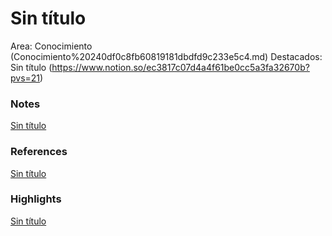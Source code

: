 # Sin título

Area: Conocimiento (Conocimiento%20240df0c8fb60819181dbdfd9c233e5c4.md)
Destacados: Sin título (https://www.notion.so/ec3817c07d4a4f61be0cc5a3fa32670b?pvs=21)

### Notes

[Sin título](Sin%20ti%CC%81tulo%20240df0c8fb60811491e9cbfc98b49cee.csv)

### References

[Sin título](Sin%20ti%CC%81tulo%20240df0c8fb60817ebe77e34b809440c0.csv)

### Highlights

[Sin título](Sin%20ti%CC%81tulo%20240df0c8fb6081e58943f6b636573bd5.csv)